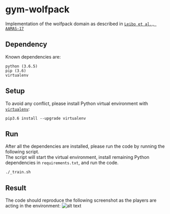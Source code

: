 # gym-wolfpack
Implementation of the wolfpack domain as described in [`Leibo et al., AAMAS-17`](https://arxiv.org/pdf/1702.03037.pdf)

## Dependency
Known dependencies are:
```
python (3.6.5)
pip (3.6)
virtualenv
```

## Setup
To avoid any conflict, please install Python virtual environment with [`virtualenv`](http://docs.python-guide.org/en/latest/dev/virtualenvs/):
```
pip3.6 install --upgrade virtualenv
```

## Run
After all the dependencies are installed, please run the code by running the following script.  
The script will start the virtual environment, install remaining Python dependencies in `requirements.txt`, and run the code.  
```
./_train.sh
```

## Result
The code should reproduce the following screenshot as the players are acting in the environment:
![alt text](https://github.com/dkkim93/gym-wolfpack/blob/master/screenshot.png)
